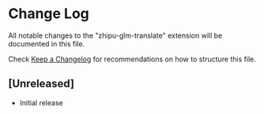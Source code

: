 # Change Log

All notable changes to the "zhipu-glm-translate" extension will be documented in this file.

Check [Keep a Changelog](http://keepachangelog.com/) for recommendations on how to structure this file.

## [Unreleased]

- Initial release
